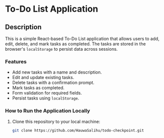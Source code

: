 # To-Do List Application

## Description
This is a simple React-based To-Do List application that allows users to add, edit, delete, and mark tasks as completed. The tasks are stored in the browser's `localStorage` to persist data across sessions.

### Features
- Add new tasks with a name and description.
- Edit and update existing tasks.
- Delete tasks with a confirmation prompt.
- Mark tasks as completed.
- Form validation for required fields.
- Persist tasks using `localStorage`.

### How to Run the Application Locally
1. Clone this repository to your local machine:
   ```bash
   git clone https://github.com/HauwaSalihu/todo-checkpoint.git
